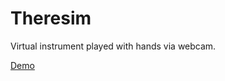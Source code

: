 # Theresim

Virtual instrument played with hands via webcam.

[Demo](https://theremin-one.vercel.app)
